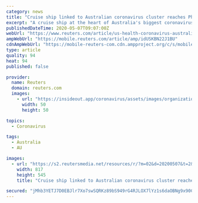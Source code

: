 ```yaml
---
category: news
title: "Cruise ship linked to Australian coronavirus cluster reaches Philippines"
excerpt: "A cruise ship at the heart of Australia's biggest coronavirus cluster arrived off the Philippines on Thursday to repatriate more than 200 crew, leaving behind weeks of outrage and acrimony over why symptomatic passengers were allowed to disembark."
publishedDateTime: 2020-05-07T09:07:00Z
webUrl: "https://www.reuters.com/article/us-health-coronavirus-australia-cruisesh-idUSKBN22J1BU"
ampWebUrl: "https://mobile.reuters.com/article/amp/idUSKBN22J1BU"
cdnAmpWebUrl: "https://mobile-reuters-com.cdn.ampproject.org/c/s/mobile.reuters.com/article/amp/idUSKBN22J1BU"
type: article
quality: 94
heat: 94
published: false

provider:
  name: Reuters
  domain: reuters.com
  images:
    - url: "https://insideout.app/coronavirus/assets/images/organizations/reuters.com-50x50.jpg"
      width: 50
      height: 50

topics:
  - Coronavirus

tags:
  - Australia
  - AU

images:
  - url: "https://s2.reutersmedia.net/resources/r/?m=02&d=20200507&t=2&i=1517778868&w=&fh=545px&fw=&ll=&pl=&sq=&r=LYNXMPEG460PF"
    width: 817
    height: 545
    title: "Cruise ship linked to Australian coronavirus cluster reaches Philippines"

secured: "jMhb3YETJ7D0EBJlr7Xo7swSQRKz89bS949rG4RJLOX7lYz1s6daOBNg9x90COLUhJBjfyHPvDQOIA1pw6v3kZJWe4uHKLsmL1HLbISV+JIbIRWgv5o3Zgs9SibJy47PLuEwUoE17hidPI0ZFC40qOz4CROjdMfSpn/Vk+l18LxhKZSRpDmQSwhXT3wSbYbsvceAEKsgxvTH/Le5Q97O8/kGsLFvWwnN2c1qz8fTm80O1uYuxOx0SXn6jD46CevFOzxdvzxIJm2SokXzK+8BMARbYJL5zzM/GIJrbgsTeHHRr+EzEN5l5BGjJTUTjPRw;jmrglB0KTTco+jiz0jdhlg=="
---
```


